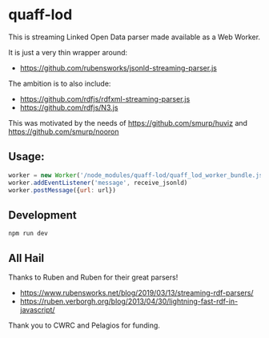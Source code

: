 # quaff-lod

This is streaming Linked Open Data parser made available as a Web Worker.

It is just a very thin wrapper around:

* https://github.com/rubensworks/jsonld-streaming-parser.js

The ambition is to also include:

* https://github.com/rdfjs/rdfxml-streaming-parser.js
* https://github.com/rdfjs/N3.js

This was motivated by the needs of https://github.com/smurp/huviz and https://github.com/smurp/nooron

## Usage:

```js
worker = new Worker('/node_modules/quaff-lod/quaff_lod_worker_bundle.js')
worker.addEventListener('message', receive_jsonld)
worker.postMessage({url: url})
```

## Development

`npm run dev`


## All Hail

Thanks to Ruben and Ruben for their great parsers!

* https://www.rubensworks.net/blog/2019/03/13/streaming-rdf-parsers/
* https://ruben.verborgh.org/blog/2013/04/30/lightning-fast-rdf-in-javascript/

Thank you to CWRC and Pelagios for funding.
